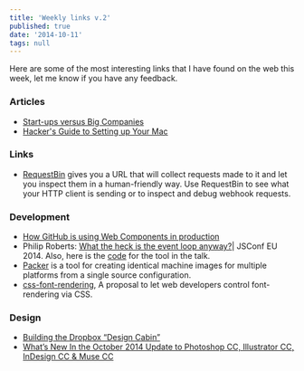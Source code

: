 ```yaml
---
title: 'Weekly links v.2'
published: true
date: '2014-10-11'
tags: null
---
```

Here are some of the most interesting links that I have found on the web this week, let me know if you have any feedback.

### Articles

* [Start-ups versus Big Companies](https://medium.com/the-year-of-the-looking-glass/start-ups-versus-big-companies-f275800e78e5)
* [Hacker's Guide to Setting up Your Mac](http://lapwinglabs.com/blog/hacker-guide-to-setting-up-your-mac)

### Links

* [RequestBin](http://requestb.in/) gives you a URL that will collect requests made to it and let you inspect them in a human-friendly way. Use RequestBin to see what your HTTP client is sending or to inspect and debug webhook requests.

### Development

* [How GitHub is using Web Components in production](http://webcomponents.org/articles/interview-with-joshua-peek/)
* Philip Roberts: [What the heck is the event loop anyway?](https://www.youtube.com/watch?v=8aGhZQkoFbQ)| JSConf EU 2014. Also, here is the [code](https://github.com/latentflip/loupe) for the tool in the talk.
* [Packer](http://www.packer.io/) is a tool for creating identical machine images for multiple platforms from a single source configuration.
* [css-font-rendering](https://github.com/igrigorik/css-font-timeout/blob/patch-1/README.md), A proposal to let web developers control font-rendering via CSS.

### Design
* [Building the Dropbox “Design Cabin”](https://medium.com/@_dte/building-the-dropbox-design-cabin-9fdec4356671)
* [What’s New In the October 2014 Update to Photoshop CC, Illustrator CC, InDesign CC & Muse CC](http://terrywhite.com/whats-new-october-2014-update-photoshop-cc-illustrator-cc-indesign-cc-muse-cc/)
